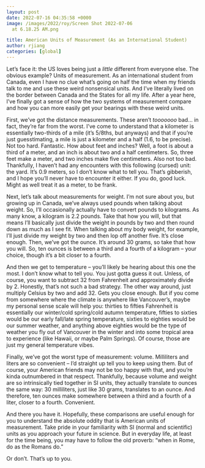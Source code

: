 ```yaml
---
layout: post
date: 2022-07-16 04:35:58 +0000
image: /images/2022/roy/Screen Shot 2022-07-06
  at 6.18.25 AM.png

title: American Units of Measurement (As an International Student)
author: rjiang
categories: [global]
---
```

Let’s face it: the US loves being just a _little_ different from everyone else. The obvious example? Units of measurement. As an international student from Canada, even I have no clue what’s going on half the time when my friends talk to me and use these weird nonsensical units. And I’ve literally lived on the border between Canada and the States for all my life. After a year here, I’ve finally got a sense of how the two systems of measurement compare and how you can more easily get your bearings with these weird units.

First, we’ve got the distance measurements. These aren’t _tooooooo_ bad… in fact, they’re far from the worst. I’ve come to understand that a kilometer is essentially two-thirds of a mile (it’s 5/8ths, but anyways) and that if you’re just guesstimating, a mile is just a kilometer and a half (1.6, to be precise). Not too hard. Fantastic. How about feet and inches? Well, a foot is about a third of a meter, and an inch is about two and a half centimeters. So, three feet make a meter, and two inches make five centimeters. Also not too bad. Thankfully, I haven’t had any encounters with this following (cursed) unit: the yard. It’s 0.9 meters, so I don’t know what to tell you. That’s gibberish, and I hope you’ll never have to encounter it either. If you do, good luck. Might as well treat it as a meter, to be frank.

Next, let’s talk about measurements for weight. I’m not sure about you, but growing up in Canada, we’ve always used pounds when talking about weight. So, I’ll occasionally actually have to convert pounds to kilograms. As many know, a kilogram is 2.2 pounds. Take that how you will, but that means I’ll basically just divide the weight in pounds by two and then round down as much as I see fit. When talking about my body weight, for example, I’ll just divide my weight by two and then lop off another five. It’s close enough. Then, we’ve got the ounce. It’s around 30 grams, so take that how you will. So, ten ounces is between a third and a fourth of a kilogram – your choice, though it’s a bit closer to a fourth.

And then we get to temperature – you’ll likely be hearing about this one the most. I don’t know what to tell you. You just gotta guess it out. Unless, of course, you want to subtract 32 from Fahrenheit and approximately divide by 2. Honestly, that’s not such a bad strategy. The other way around, just multiply Celsius by two and add 32. Gets you close enough. But if you come from somewhere where the climate is anywhere like Vancouver’s, maybe my personal sense scale will help you: thirties to fifties Fahrenheit is essentially our winter/cold spring/cold autumn temperature, fifties to sixties would be our early fall/late spring temperature, sixties to eighties would be our summer weather, and anything above eighties would be the type of weather you fly out of Vancouver in the winter and into some tropical area to experience (like Hawaii, or maybe Palm Springs). Of course, those are just my general temperature vibes.

Finally, we’ve got the worst type of measurement: volume. Milliliters and liters are so convenient – I’d straight up tell you to keep using them. But of course, your American friends may not be too happy with that, and you’re kinda outnumbered in that respect. Thankfully, because volume and weight are so intrinsically tied together in SI units, they actually translate to ounces the same way: 30 milliliters, just like 30 grams, translates to an ounce. And therefore, ten ounces make somewhere between a third and a fourth of a liter, closer to a fourth. Convenient.

And there you have it. Hopefully, these comparisons are useful enough for you to understand the absolute oddity that is American units of measurement. Take pride in your familiarity with SI (normal and scientific) units as you approach your future in science. But in everyday life, at least for the time being, you may have to follow the old proverb: “when in Rome, do as the Romans do.”

Or don’t. That’s up to you.